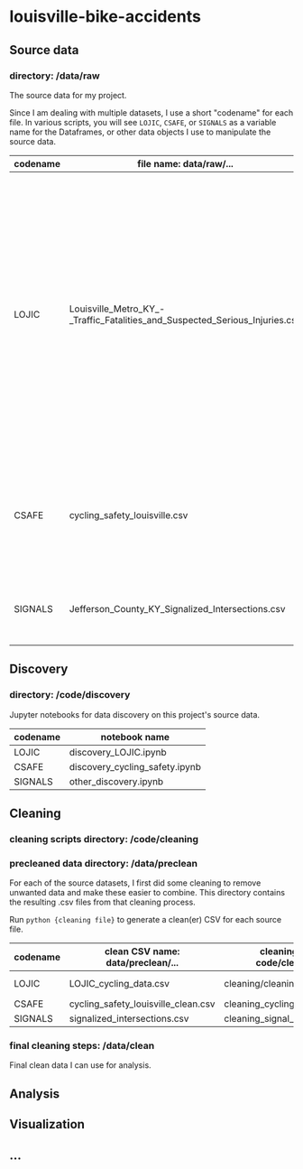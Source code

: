 # louisville-bike-accidents

## Source data
### directory: /data/raw

The source data for my project. 

Since I am dealing with multiple datasets, I use a short "codename" for each file. In various scripts, you will see `LOJIC`, `CSAFE`, or `SIGNALS` as a variable name for the Dataframes, or other data objects I use to manipulate the source data. 

| codename | file name: data/raw/... | description |
|----------|-----------|-------------|
| LOJIC | Louisville_Metro_KY_-_Traffic_Fatalities_and_Suspected_Serious_Injuries.csv | Crash reports from 2016-2023 (Updated regularly) in Jefferson County, KY. This data was found on the Louisville Open Data portal. It includes reports of all crashes during its timeframe. This includes motor vehicle crashes and pedestrian incidents. |
| CSAFE | cycling_safety_louisville.csv | Crash reports from 2010-2017. This data was part of a European study on cycling safety. |
| SIGNALS | Jefferson_County_KY_Signalized_Intersections.csv | Road intersections in Jefferson County, KY with traffic lights. |

## Discovery
### directory: /code/discovery

Jupyter notebooks for data discovery on this project's source data.

| codename | notebook name |
|----------|---------------|
| LOJIC | discovery_LOJIC.ipynb |
| CSAFE | discovery_cycling_safety.ipynb |
| SIGNALS | other_discovery.ipynb |

## Cleaning

### cleaning scripts directory: /code/cleaning
### precleaned data directory: /data/preclean

For each of the source datasets, I first did some cleaning to remove unwanted data and make these easier to combine. This directory contains the resulting .csv files from that cleaning process.

Run `python {cleaning file}` to generate a clean(er) CSV for each source file.

| codename | clean CSV name: data/preclean/... | cleaning script code/cleaning/... |source file |
|----------|----------------|-----------------|------------|
| LOJIC | LOJIC_cycling_data.csv | cleaning/cleaning_LOJIC.py | data/raw/Louisville_Metro_KY_-_Traffic_Fatalities_and_Suspected_Serious_Injuries.csv|
| CSAFE | cycling_safety_louisville_clean.csv | cleaning_cycling_safety.py | data/raw/cycling_safety_louisville.csv |
| SIGNALS |signalized_intersections.csv | cleaning_signal_intersections.py | data/raw/Jefferson_County_KY_Signalized_Intersections.csv |

### final cleaning steps: /data/clean

Final clean data I can use for analysis.

## Analysis

## Visualization

## ...
